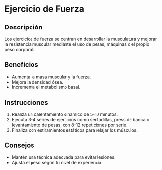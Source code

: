 # Ejercicio de Fuerza

## Descripción
Los ejercicios de fuerza se centran en desarrollar la musculatura y mejorar la resistencia muscular mediante el uso de pesas, máquinas o el propio peso corporal.

## Beneficios
- Aumenta la masa muscular y la fuerza.
- Mejora la densidad ósea.
- Incrementa el metabolismo basal.

## Instrucciones
1. Realiza un calentamiento dinámico de 5-10 minutos.
2. Ejecuta 3-4 series de ejercicios como sentadillas, press de banca o levantamiento de pesas, con 8-12 repeticiones por serie.
3. Finaliza con estiramientos estáticos para relajar los músculos.

## Consejos
- Mantén una técnica adecuada para evitar lesiones.
- Ajusta el peso según tu nivel de experiencia.
